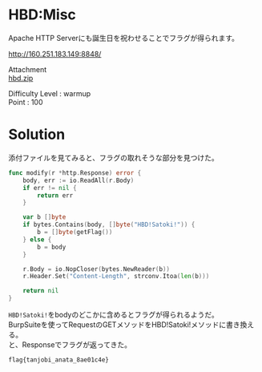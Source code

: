# HBD:Misc

Apache HTTP Serverにも誕生日を祝わせることでフラグが得られます。

http://160.251.183.149:8848/

Attachment\
[hbd.zip](https://github.com/colza12/ctf_writeup/blob/main/SatokiCTF/Misc/HBD/hbd.zip)

Difficulty Level : warmup\
Point : 100

# Solution

添付ファイルを見てみると、フラグの取れそうな部分を見つけた。
```go
func modify(r *http.Response) error {
	body, err := io.ReadAll(r.Body)
	if err != nil {
		return err
	}

	var b []byte
	if bytes.Contains(body, []byte("HBD!Satoki!")) {
		b = []byte(getFlag())		
	} else {
		b = body
	}

	r.Body = io.NopCloser(bytes.NewReader(b))
	r.Header.Set("Content-Length", strconv.Itoa(len(b)))

	return nil
}
```
`HBD!Satoki!`をbodyのどこかに含めるとフラグが得られるようだ。\
BurpSuiteを使ってRequestのGETメソッドをHBD!Satoki!メソッドに書き換える。\
と、Responseでフラグが返ってきた。

`flag{tanjobi_anata_8ae01c4e}`
